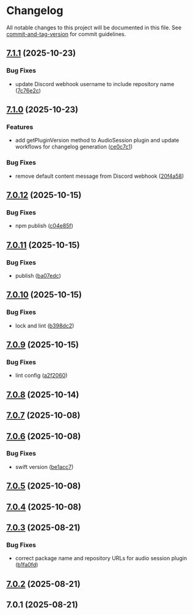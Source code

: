 # Changelog

All notable changes to this project will be documented in this file. See [commit-and-tag-version](https://github.com/absolute-version/commit-and-tag-version) for commit guidelines.

## [7.1.1](https://github.com/Cap-go/capacitor-audiosession/compare/7.1.0...7.1.1) (2025-10-23)


### Bug Fixes

* update Discord webhook username to include repository name ([7c76e2c](https://github.com/Cap-go/capacitor-audiosession/commit/7c76e2c56e81278bb8cab29ab15df92c44739a88))

## [7.1.0](https://github.com/Cap-go/capacitor-audiosession/compare/7.0.12...7.1.0) (2025-10-23)


### Features

* add getPluginVersion method to AudioSession plugin and update workflows for changelog generation ([ce0c7c1](https://github.com/Cap-go/capacitor-audiosession/commit/ce0c7c1cc4d48f5e7590a8c976d320e285c208db))


### Bug Fixes

* remove default content message from Discord webhook ([20f4a58](https://github.com/Cap-go/capacitor-audiosession/commit/20f4a58c514b3ac85222d65989110c3dd89b0da0))

## [7.0.12](https://github.com/Cap-go/capacitor-audiosession/compare/7.0.11...7.0.12) (2025-10-15)


### Bug Fixes

* npm publish ([c04e85f](https://github.com/Cap-go/capacitor-audiosession/commit/c04e85f1b5f5391cca3235b285728ba37d695ddc))

## [7.0.11](https://github.com/cap-go/capacitor-audiosession/compare/7.0.10...7.0.11) (2025-10-15)


### Bug Fixes

* publish ([ba07edc](https://github.com/cap-go/capacitor-audiosession/commit/ba07edc5b5a67fa00aa66cc276863c2636b0fe7e))

## [7.0.10](https://github.com/cap-go/capacitor-plugin-audiosession/compare/7.0.9...7.0.10) (2025-10-15)


### Bug Fixes

* lock and lint ([b398dc2](https://github.com/cap-go/capacitor-plugin-audiosession/commit/b398dc22c602500803f74b4c554e1000273c06b5))

## [7.0.9](https://github.com/cap-go/capacitor-plugin-audiosession/compare/7.0.8...7.0.9) (2025-10-15)


### Bug Fixes

* lint config ([a2f2060](https://github.com/cap-go/capacitor-plugin-audiosession/commit/a2f2060d953c3eb331f2b361bb2ec85ebc843007))

## [7.0.8](https://github.com/cap-go/capacitor-plugin-audiosession/compare/7.0.7...7.0.8) (2025-10-14)

## [7.0.7](https://github.com/cap-go/capacitor-plugin-audiosession/compare/7.0.6...7.0.7) (2025-10-08)

## [7.0.6](https://github.com/cap-go/capacitor-plugin-audiosession/compare/7.0.5...7.0.6) (2025-10-08)


### Bug Fixes

* swift version ([be1acc7](https://github.com/cap-go/capacitor-plugin-audiosession/commit/be1acc75856c9b3aadc78e7cc0fbc9b42eb7e0a8))

## [7.0.5](https://github.com/cap-go/capacitor-plugin-audiosession/compare/7.0.4...7.0.5) (2025-10-08)

## [7.0.4](https://github.com/cap-go/capacitor-plugin-audiosession/compare/7.0.3...7.0.4) (2025-10-08)

## [7.0.3](https://github.com/cap-go/capacitor-plugin-audiosession/compare/7.0.2...7.0.3) (2025-08-21)


### Bug Fixes

* correct package name and repository URLs for audio session plugin ([b1fa0fd](https://github.com/cap-go/capacitor-plugin-audiosession/commit/b1fa0fd4d3e1bbe06036aaafa56c2954352c27ce))

## [7.0.2](https://github.com/cap-go/capacitor-plugin-audio-session/compare/7.0.1...7.0.2) (2025-08-21)

## 7.0.1 (2025-08-21)
